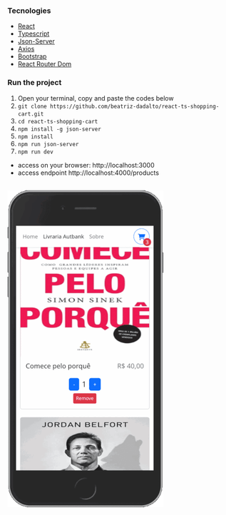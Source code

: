 ### Tecnologies

- [React](https://reactjs.org/docs/getting-started.html)
- [Typescript](https://www.typescriptlang.org/docs/)
- [Json-Server](https://www.jsonserver.io/)
- [Axios](https://axios-http.com/)
- [Bootstrap](https://getbootstrap.com/docs/5.3/getting-started/introduction/)
- [React Router Dom](https://reactrouter.com/en/main)


### Run the project

1. Open your terminal, copy and paste the codes below
2. `git clone https://github.com/beatriz-dadalto/react-ts-shopping-cart.git`
3. `cd react-ts-shopping-cart`
4. `npm install -g json-server`
5. `npm install`
6. `npm run json-server`
7. `npm run dev`

- access on your browser: http://localhost:3000
- access endpoint http://localhost:4000/products

<br>

<img src="https://github.com/beatriz-dadalto/react-ts-shopping-cart/blob/master/demo-image.gif" width="350px" alt="demo-image"/>
